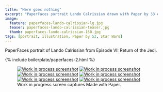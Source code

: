 ```yaml
---
title: "Here goes nothing"
excerpt: "PaperFaces portrait Lando Calrissian drawn with Paper by 53 on an iPad."
image: 
  feature: paperfaces-lando-calrissian-lg.jpg
  teaser: paperfaces-lando-calrissian-teaser.jpg
  thumb: paperfaces-lando-calrissian-150.jpg
tags: [portrait, illustration, Paper by 53, Star Wars]
---
```


PaperFaces portrait of Lando Calrissian from Episode VI: Return of the Jedi.

{% include boilerplate/paperfaces-2.html %}

<figure class="third">
	<a href="{{ site.url }}/images/paperfaces-lando-calrissian-process-1-lg.jpg"><img src="{{ site.url }}/images/paperfaces-lando-calrissian-process-1-600.jpg" alt="Work in process screenshot"></a>
	<a href="{{ site.url }}/images/paperfaces-lando-calrissian-process-2-lg.jpg"><img src="{{ site.url }}/images/paperfaces-lando-calrissian-process-2-600.jpg" alt="Work in process screenshot"></a>
	<a href="{{ site.url }}/images/paperfaces-lando-calrissian-process-3-lg.jpg"><img src="{{ site.url }}/images/paperfaces-lando-calrissian-process-3-600.jpg" alt="Work in process screenshot"></a>
	<a href="{{ site.url }}/images/paperfaces-lando-calrissian-process-4-lg.jpg"><img src="{{ site.url }}/images/paperfaces-lando-calrissian-process-4-600.jpg" alt="Work in process screenshot"></a>
	<a href="{{ site.url }}/images/paperfaces-lando-calrissian-process-5-lg.jpg"><img src="{{ site.url }}/images/paperfaces-lando-calrissian-process-5-600.jpg" alt="Work in process screenshot"></a>
	<a href="{{ site.url }}/images/paperfaces-lando-calrissian-process-6-lg.jpg"><img src="{{ site.url }}/images/paperfaces-lando-calrissian-process-6-600.jpg" alt="Work in process screenshot"></a>
	<figcaption>Work in progress screen captures Made with Paper.</figcaption>
</figure>
